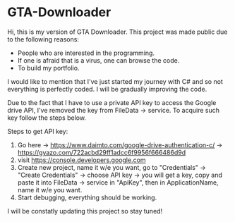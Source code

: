 # GTA-Downloader
Hi, this is my version of GTA Downloader. This project was made public due to the following reasons:
- People who are interested in the programming.
- If one is afraid that is a virus, one can browse the code.
- To build my portfolio.

I would like to mention that I've just started my journey with C# and so not everything is perfectly coded. I will be gradually improving the code.

Due to the fact that I have to use a private API key to access the Google drive API, I've removed the key from FileData -> service. To acquire such key follow the steps below.

Steps to get API key:
1. Go here -> https://www.daimto.com/google-drive-authentication-c/ -> https://gyazo.com/722acbd29ff1adcc6f9956f666486d9d
2. visit  https://console.developers.google.com
3. Create new project, name it w/e you want, go to "Credentials" -> "Create Credentials" -> choose API key -> you will get a key, copy and paste it into FileData -> service in "ApiKey", then in ApplicationName, name it w/e you want.
4. Start debugging, everything should be working.

I will be constatly updating this project so stay tuned! 
